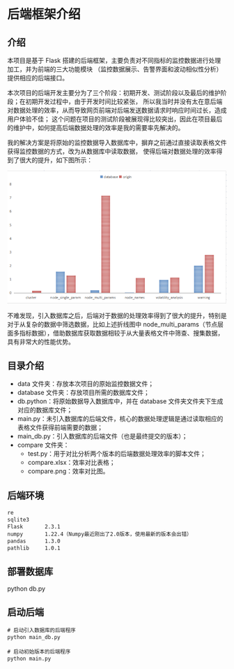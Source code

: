 # 后端框架介绍

## 介绍
本项目是基于 Flask 搭建的后端框架，主要负责对不同指标的监控数据进行处理加工，并为前端的三大功能模块
（监控数据展示、告警界面和波动相似性分析）提供相应的后端接口。

本次项目的后端开发主要分为了三个阶段：初期开发、测试阶段以及最后的维护阶段；在初期开发过程中，由于开发时间比较紧张，
所以我当时并没有太在意后端对数据处理的效率，从而导致网页前端对后端发送数据请求时响应时间过长，造成用户体验不佳；
这个问题在项目的测试阶段被展现得比较突出，因此在项目最后的维护中，如何提高后端数据处理的效率是我的需要率先解决的。

我的解决方案是将原始的监控数据导入数据库中，摒弃之前通过直接读取表格文件获得监控数据的方式，改为从数据库中读取数据，
使得后端对数据处理的效率得到了很大的提升，如下图所示：

<div align=center><img src="./compare/compare.png"></div>

不难发现，引入数据库之后，后端对于数据的处理效率得到了很大的提升，特别是对于从复杂的数据中筛选数据，比如上述折线图中
 node_multi_params（节点层面多指标数据），借助数据库获取数据相较于从大量表格文件中筛查、搜集数据，具有非常大的性能优势。

## 目录介绍
- data 文件夹：存放本次项目的原始监控数据文件；
- database 文件夹：存放项目所需的数据库文件；
- db.python：将原始数据导入数据库中，并在 database 文件夹文件夹下生成对应的数据库文件；
- main.py：未引入数据库的后端文件，核心的数据处理逻辑是通过读取相应的表格文件获得前端需要的数据；
- main_db.py：引入数据库的后端文件（也是最终提交的版本）；
- compare 文件夹：
    - test.py：用于对比分析两个版本的后端数据处理效率的脚本文件；
    - compare.xlsx：效率对比表格；
    - compare.png：效率对比图。
    
## 后端环境
```
re
sqlite3
Flask       2.3.1
numpy       1.22.4（Numpy最近刚出了2.0版本，使用最新的版本会出错）
pandas      1.3.0   
pathlib     1.0.1
```
## 部署数据库
python db.py

## 启动后端
```
# 启动引入数据库的后端程序
python main_db.py

# 启动初始版本的后端程序
python main.py
```
